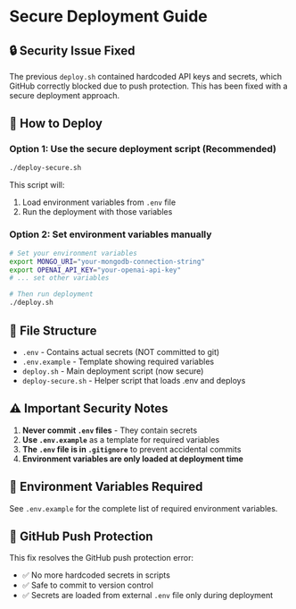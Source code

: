 # Secure Deployment Guide

## 🔒 Security Issue Fixed

The previous `deploy.sh` contained hardcoded API keys and secrets, which GitHub correctly blocked due to push protection. This has been fixed with a secure deployment approach.

## 🚀 How to Deploy

### Option 1: Use the secure deployment script (Recommended)
```bash
./deploy-secure.sh
```

This script will:
1. Load environment variables from `.env` file
2. Run the deployment with those variables

### Option 2: Set environment variables manually
```bash
# Set your environment variables
export MONGO_URI="your-mongodb-connection-string"
export OPENAI_API_KEY="your-openai-api-key"
# ... set other variables

# Then run deployment
./deploy.sh
```

## 📁 File Structure

- `.env` - Contains actual secrets (NOT committed to git)
- `.env.example` - Template showing required variables
- `deploy.sh` - Main deployment script (now secure)
- `deploy-secure.sh` - Helper script that loads .env and deploys

## ⚠️ Important Security Notes

1. **Never commit `.env` files** - They contain secrets
2. **Use `.env.example`** as a template for required variables
3. **The `.env` file is in `.gitignore`** to prevent accidental commits
4. **Environment variables are only loaded at deployment time**

## 🔧 Environment Variables Required

See `.env.example` for the complete list of required environment variables.

## 🎯 GitHub Push Protection

This fix resolves the GitHub push protection error:
- ✅ No more hardcoded secrets in scripts
- ✅ Safe to commit to version control
- ✅ Secrets are loaded from external `.env` file only during deployment
